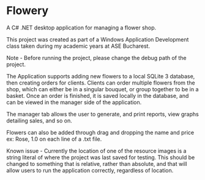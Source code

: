 # Flowery
A C# .NET desktop application for managing a flower shop. 


This project was created as part of a Windows Application Development class taken during my academic years at ASE Bucharest.

Note - Before running the project, please change the debug path of the project. 

The Application supports adding new flowers to a local SQLite 3 database, then creating orders for clients. Clients can order multiple flowers from the shop, which can either be in a singular bouquet, or group together to be in a basket. Once an order is finished, it is saved locally in the database, and can be viewed in the manager side of the application.

The manager tab allows the user to generate, and print reports, view graphs detailing sales, and so on. 

Flowers can also be added through drag and dropping the name and price ex: Rose, 1.0 on each line of a .txt file.

Known issue - Currently the location of one of the resource images is a string literal of where the project was last saved for testing. This should be changed to something that is relative, rather than absolute, and that will allow users to run the application correctly, regardless of location.

